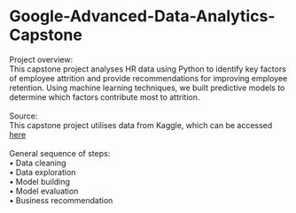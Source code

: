 # Google-Advanced-Data-Analytics-Capstone
Project overview: <br>
This capstone project analyses HR data using Python to identify key factors of employee attrition and provide recommendations for improving employee retention. Using machine learning techniques, we built predictive models to determine which factors contribute most to attrition. <br> <br>
Source: <br>
This capstone project utilises data from Kaggle, which can be accessed [here](https://www.kaggle.com/datasets/mfaisalqureshi/hr-analytics-and-job-prediction/discussion/454737)
<br><br>
General sequence of steps: <br> 
• Data cleaning <br>
• Data exploration <br>
• Model building <br>
• Model evaluation  <br>
• Business recommendation 

